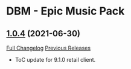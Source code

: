 # DBM - Epic Music Pack

## [1.0.4](https://github.com/ZelionGG/DBM-EpicMusicPack/tree/v1.0.4) (2021-06-30)

[Full Changelog](https://github.com/ZelionGG/DBM-EpicMusicPack/compare/v1.0.3...v1.0.4) [Previous Releases](https://github.com/ZelionGG/DBM-EpicMusicPack/releases)

- ToC update for 9.1.0 retail client.
